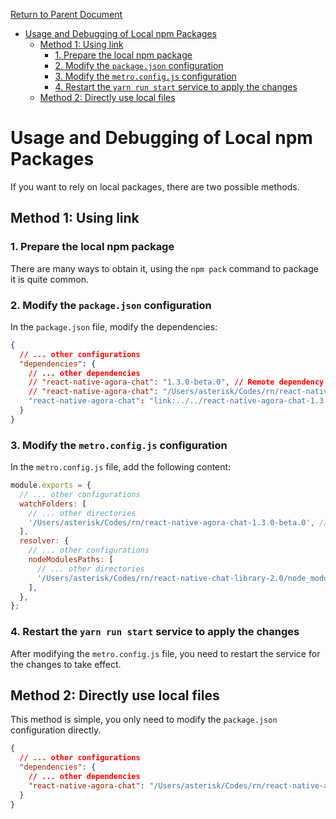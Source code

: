 [Return to Parent Document](./index.en.md)

- [Usage and Debugging of Local npm Packages](#usage-and-debugging-of-local-npm-packages)
  - [Method 1: Using link](#method-1-using-link)
    - [1. Prepare the local npm package](#1-prepare-the-local-npm-package)
    - [2. Modify the `package.json` configuration](#2-modify-the-packagejson-configuration)
    - [3. Modify the `metro.config.js` configuration](#3-modify-the-metroconfigjs-configuration)
    - [4. Restart the `yarn run start` service to apply the changes](#4-restart-the-yarn-run-start-service-to-apply-the-changes)
  - [Method 2: Directly use local files](#method-2-directly-use-local-files)

# Usage and Debugging of Local npm Packages

If you want to rely on local packages, there are two possible methods.

## Method 1: Using link

### 1. Prepare the local npm package

There are many ways to obtain it, using the `npm pack` command to package it is quite common.

### 2. Modify the `package.json` configuration

In the `package.json` file, modify the dependencies:

```json
{
  // ... other configurations
  "dependencies": {
    // ... other dependencies
    // "react-native-agora-chat": "1.3.0-beta.0", // Remote dependency method
    // "react-native-agora-chat": "/Users/asterisk/Codes/rn/react-native-agora-chat-1.3.0-beta.0" // Local dependency method.
    "react-native-agora-chat": "link:../../react-native-agora-chat-1.3.0-beta.0" // Both relative and absolute paths are acceptable.
  }
}
```

### 3. Modify the `metro.config.js` configuration

In the `metro.config.js` file, add the following content:

```js
module.exports = {
  // ... other configurations
  watchFolders: [
    // ... other directories
    '/Users/asterisk/Codes/rn/react-native-agora-chat-1.3.0-beta.0', // uikit npm local directory
  ],
  resolver: {
    // ... other configurations
    nodeModulesPaths: [
      // ... other directories
      '/Users/asterisk/Codes/rn/react-native-chat-library-2.0/node_modules', // Dependencies needed by uikit itself. The node_modules directory in the current repo root.
    ],
  },
};
```

### 4. Restart the `yarn run start` service to apply the changes

After modifying the `metro.config.js` file, you need to restart the service for the changes to take effect.

## Method 2: Directly use local files

This method is simple, you only need to modify the `package.json` configuration directly.

```json
{
  // ... other configurations
  "dependencies": {
    // ... other dependencies
    "react-native-agora-chat": "/Users/asterisk/Codes/rn/react-native-agora-chat-1.3.0-beta.0" // Local dependency method.
  }
}
```
